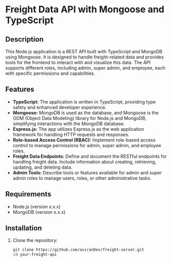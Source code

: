 # Freight Data API with Mongoose and TypeScript

## Description

This Node.js application is a REST API built with TypeScript and MongoDB using Mongoose. It is designed to handle freight-related data and provides tools for the frontend to interact with and visualize this data. The API supports different roles, including admin, super admin, and employee, each with specific permissions and capabilities.

## Features

- **TypeScript:** The application is written in TypeScript, providing type safety and enhanced developer experience.
- **Mongoose:** MongoDB is used as the database, and Mongoose is the ODM (Object Data Modeling) library for Node.js and MongoDB, simplifying interactions with the MongoDB database.
- **Express.js:** The app utilizes Express.js as the web application framework for handling HTTP requests and responses.
- **Role-based Access Control (RBAC):** Implement role-based access control to manage permissions for admin, super admin, and employee roles.
- **Freight Data Endpoints:** Define and document the RESTful endpoints for handling freight data. Include information about creating, retrieving, updating, and deleting data.
- **Admin Tools:** Describe tools or features available for admin and super admin roles to manage users, roles, or other administrative tasks.

## Requirements

- Node.js (version x.x.x)
- MongoDB (version x.x.x)

## Installation

1. Clone the repository:

   ```bash
   git clone https://github.com/aviranDev/freight-server.git
   cd your-freight-api
